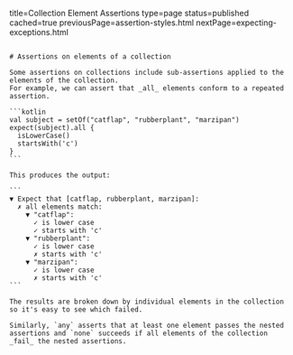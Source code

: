 title=Collection Element Assertions
type=page
status=published
cached=true
previousPage=assertion-styles.html
nextPage=expecting-exceptions.html
~~~~~~

# Assertions on elements of a collection

Some assertions on collections include sub-assertions applied to the elements of the collection.
For example, we can assert that _all_ elements conform to a repeated assertion.

```kotlin
val subject = setOf("catflap", "rubberplant", "marzipan")
expect(subject).all {
  isLowerCase()
  startsWith('c')
}
```

This produces the output:

```
▼ Expect that [catflap, rubberplant, marzipan]:
  ✗ all elements match:
    ▼ "catflap":
      ✓ is lower case
      ✓ starts with 'c'
    ▼ "rubberplant":
      ✓ is lower case
      ✗ starts with 'c'
    ▼ "marzipan":
      ✓ is lower case
      ✗ starts with 'c'
```

The results are broken down by individual elements in the collection so it's easy to see which failed.

Similarly, `any` asserts that at least one element passes the nested assertions and `none` succeeds if all elements of the collection _fail_ the nested assertions.
